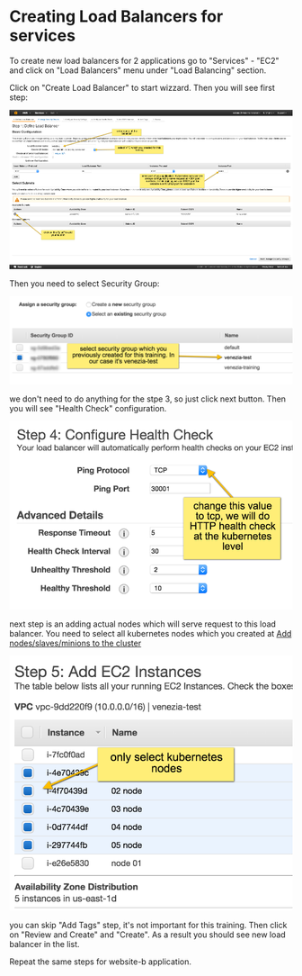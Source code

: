 # Creating Load Balancers for services

To create new load balancers for 2 applications go to "Services" - "EC2" and click on "Load Balancers" menu under "Load Balancing" section.

Click on "Create Load Balancer" to start wizzard. Then you will see first step:

![Load Balancer first step](/assets/4_1.png)

Then you need to select Security Group:

![Load Balancer SG step](/assets/4_2.png)

we don't need to do anything for the stpe 3, so just click next button. Then you will see "Health Check" configuration.

![Load Balancer Health check](/assets/4_3.png)

next step is an adding actual nodes which will serve request to this load balancer. You need to select all kubernetes nodes which you created at [Add nodes/slaves/minions to the cluster](/chapter-3/2.md)
 
![Load Balancer adding nodes](/assets/4_4.png)

you can skip "Add Tags" step, it's not important for this training. Then click on "Review and Create" and "Create". As a result you should see new load balancer in the list. 

Repeat the same steps for website-b application.

